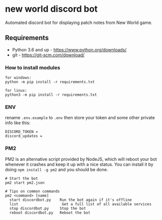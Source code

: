 # new world discord bot

Automated discord bot for displaying patch notes from New World game.

## Requirements

- Python 3.6 and up - https://www.python.org/downloads/
- git - https://git-scm.com/download/

### How to install modules

```
for windows:
python -m pip install -r requirements.txt

for linux:
python3 -m pip install -r requirements.txt
```

### ENV

rename `.env.example` to `.env` then store your token and some other private info like this:

```
DISCORD_TOKEN =
discord_updates =
```

### PM2

PM2 is an alternative script provided by NodeJS, which will reboot your bot whenever it crashes and keep it up with a nice status. You can install it by doing `npm install -g pm2` and you should be done.

```
# Start the bot
pm2 start pm2.json

# Tips on common commands
pm2 <command> [name]
  start discordbot.py    Run the bot again if it's offline
  list                    Get a full list of all available services
  stop discordbot.py     Stop the bot
  reboot discordbot.py   Reboot the bot
```
